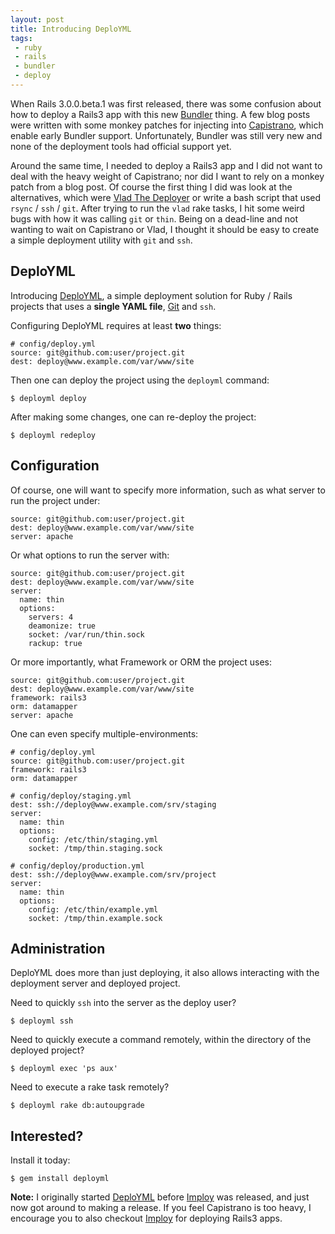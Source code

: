 ```yaml
---
layout: post
title: Introducing DeploYML
tags:
 - ruby
 - rails
 - bundler
 - deploy
---
```


When Rails 3.0.0.beta.1 was first released, there was some confusion about
how to deploy a Rails3 app with this new [Bundler](http://gembundler.com)
thing. A few blog posts were written with some monkey patches for injecting
into [Capistrano](https://github.com/capistrano/capistrano/wiki/Documentation-v2.x),
which enable early Bundler support. Unfortunately, Bundler was still very
new and none of the deployment tools had official support yet.

Around the same time, I needed to deploy a Rails3 app and I did not want to
deal with the heavy weight of Capistrano; nor did I want to rely on a
monkey patch from a blog post. Of course the first thing I did was
look at the alternatives, which were
[Vlad The Deployer](http://rubyhitsquad.com/Vlad_the_Deployer.html) or
write a bash script that used `rsync` / `ssh` / `git`. After trying to run
the `vlad` rake tasks, I hit some weird bugs with how it was calling
`git` or `thin`. Being on a dead-line and not wanting to wait on
Capistrano or Vlad, I thought it should be easy to create a simple
deployment utility with `git` and `ssh`.

## DeploYML

Introducing [DeploYML](http://github.com/postmodern/deployml#readme),
a simple deployment solution for Ruby / Rails projects that uses a
**single YAML file**, [Git](http://http://www.git-scm.com) and `ssh`.

Configuring DeploYML requires at least **two** things:

    # config/deploy.yml
    source: git@github.com:user/project.git
    dest: deploy@www.example.com/var/www/site

Then one can deploy the project using the `deployml` command:

    $ deployml deploy

After making some changes, one can re-deploy the project:

    $ deployml redeploy

## Configuration

Of course, one will want to specify more information, such as what server
to run the project under:

    source: git@github.com:user/project.git
    dest: deploy@www.example.com/var/www/site
    server: apache

Or what options to run the server with:

    source: git@github.com:user/project.git
    dest: deploy@www.example.com/var/www/site
    server:
      name: thin
      options:
        servers: 4
        deamonize: true
        socket: /var/run/thin.sock
        rackup: true

Or more importantly, what Framework or ORM the project uses:

    source: git@github.com:user/project.git
    dest: deploy@www.example.com/var/www/site
    framework: rails3
    orm: datamapper
    server: apache

One can even specify multiple-environments:

    # config/deploy.yml
    source: git@github.com:user/project.git
    framework: rails3
    orm: datamapper

    # config/deploy/staging.yml
    dest: ssh://deploy@www.example.com/srv/staging
    server:
      name: thin
      options:
        config: /etc/thin/staging.yml
        socket: /tmp/thin.staging.sock

    # config/deploy/production.yml
    dest: ssh://deploy@www.example.com/srv/project
    server:
      name: thin
      options:
        config: /etc/thin/example.yml
        socket: /tmp/thin.example.sock

## Administration

DeploYML does more than just deploying, it also allows interacting with the
deployment server and deployed project.

Need to quickly `ssh` into the server as the deploy user?

    $ deployml ssh

Need to quickly execute a command remotely, within the directory of the
deployed project?

    $ deployml exec 'ps aux'

Need to execute a rake task remotely?

    $ deployml rake db:autoupgrade

## Interested?

Install it today:

    $ gem install deployml

**Note:** I originally started [DeploYML](https://github.com/postmodern/deployml/commits/f287b187f585eb03c0eb2a13b4149501b43d7b4d)
before [Imploy](http://ruby5.envylabs.com/episodes/96-episode-94-july-16-2010/stories/812-rails3-deployments-with-inploy)
was released, and just now got around to making a release. If you feel
Capistrano is too heavy, I encourage you to also checkout
[Imploy](https://github.com/dcrec1/inploy) for deploying Rails3 apps.
